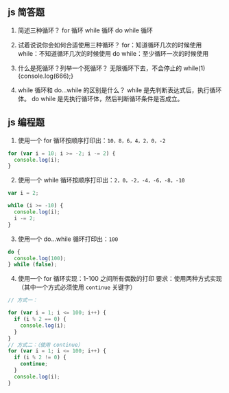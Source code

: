 ## js 简答题

1. 简述三种循环？
for 循环
while 循环
do while 循环

2. 试着说说你会如何合适使用三种循环？
for：知道循环几次的时候使用
while：不知道循环几次的时候使用
do while：至少循环一次的时候使用

3. 什么是死循环？列举一个死循环？
无限循环下去，不会停止的
while(1){console.log(666);}

4. while 循环和 do...while 的区别是什么？
while 是先判断表达式后，执行循环体。
do while 是先执行循环体，然后判断循环条件是否成立。

## js 编程题

1.  使用一个 for 循环按顺序打印出：`10，8，6，4，2，0，-2`

```js
for (var i = 10; i >= -2; i -= 2) {
  console.log(i);
}
```

2.  使用一个 while 循环按顺序打印出：`2，0，-2，-4，-6，-8，-10`

```js
var i = 2;

while (i >= -10) {
  console.log(i);
  i -= 2;
}
```

3.  使用一个 do...while 循环打印出：`100`

```js
do {
  console.log(100);
} while (false);
```

4.  使用一个 for 循环实现：1-100 之间所有偶数的打印
    要求：使用两种方式实现（其中一个方式必须使用 `continue` 关键字）

```js
// 方式一：

for (var i = 1; i <= 100; i++) {
  if (i % 2 == 0) {
    console.log(i);
  }
}
// 方式二：（使用 continue）
for (var i = 1; i <= 100; i++) {
  if (i % 2 != 0) {
    continue;
  }
  console.log(i);
}
```
